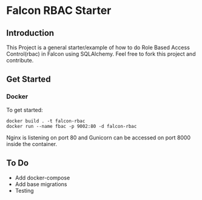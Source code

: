 # Falcon RBAC Starter

## Introduction

This Project is a general starter/example of how to do Role Based Access Control(rbac) in Falcon using SQLAlchemy. Feel free to fork this project and contribute.

## Get Started

### Docker

To get started:
```
docker build . -t falcon-rbac
docker run --name fbac -p 9002:80 -d falcon-rbac

```

Nginx is listening on port 80 and Gunicorn can be accessed on port 8000 inside the container.

## To Do
- Add docker-compose
- Add base migrations
- Testing